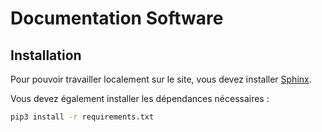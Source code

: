 # Documentation Software

## Installation

Pour pouvoir travailler localement sur le site, vous devez installer [Sphinx](https://www.sphinx-doc.org/en/master/usage/installation.html).

Vous devez également installer les dépendances nécessaires :

```bash
pip3 install -r requirements.txt
```
